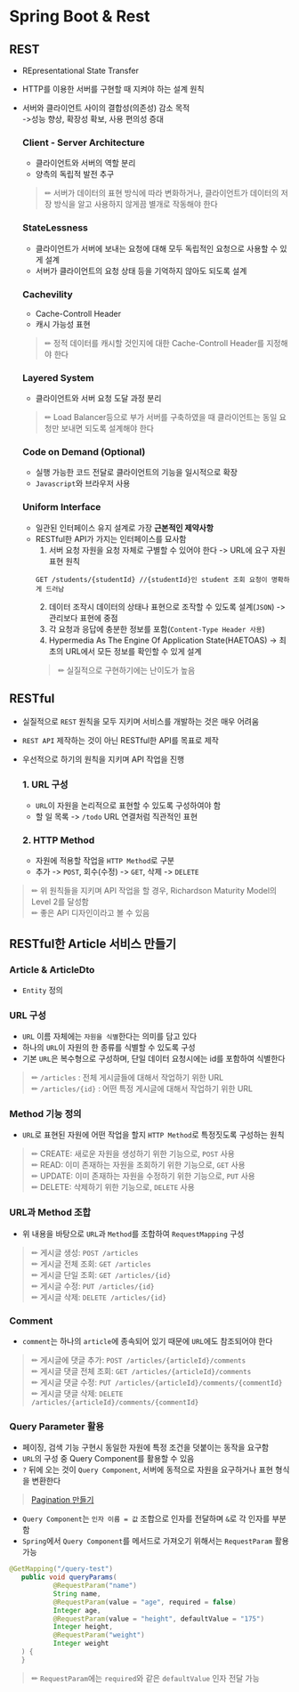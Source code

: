 # Spring Boot & Rest

## REST
- REpresentational State Transfer
- HTTP를 이용한 서버를 구현할 때 지켜야 하는 설계 원칙
- 서버와 클라이언트 사이의 결합성(의존성) 감소 목적  
  ->성능 향상, 확장성 확보, 사용 편의성 증대

  ### Client - Server Architecture
  - 클라이언트와 서버의 역할 분리
  - 양측의 독립적 발전 추구
  >✏ 서버가 데이터의 표현 방식에 따라 변화하거나, 클라이언트가 데이터의 저장 방식을 알고 사용하지 않게끔 별개로 작동해야 한다

  ### StateLessness
  - 클라이언트가 서버에 보내는 요청에 대해 모두 독립적인 요청으로 사용할 수 있게 설계
  - 서버가 클라이언트의 요청 상태 등을 기억하지 않아도 되도록 설계

  ### Cachevility
  - Cache-Controll Header
  - 캐시 가능성 표현
  >✏ 정적 데이터를 캐시할 것인지에 대한 Cache-Controll Header를 지정해야 한다

  ### Layered System
  - 클라이언트와 서버 요청 도달 과정 분리
  >✏ Load Balancer등으로 부가 서버를 구축하였을 때 클라이언트는 동일 요청만 보내면 되도록 설계해야 한다

  ### Code on Demand (Optional)
  - 실행 가능한 코드 전달로 클라이언트의 기능을 일시적으로 확장
  - `Javascript`와 브라우저 사용

  ### Uniform Interface
  - 일관된 인터페이스 유지 설계로 가장 **근본적인 제약사항**
  - RESTful한 API가 가지는 인터페이스를 묘사함  
    1. 서버 요청 자원을 요청 자체로 구별할 수 있어야 한다 -> URL에 요구 자원 표현 원칙  
    ```
    GET /students/{studentId} //{studentId}인 student 조회 요청이 명확하게 드러남
    ```
    2. 데이터 조작시 데이터의 상태나 표현으로 조작할 수 있도록 설계(`JSON`) -> 관리보다 표현에 중점  
    3. 각 요청과 응답에 충분한 정보를 포함(`Content-Type Header 사용`)
    4. Hypermedia As The Engine Of Application State(HAETOAS) -> 최초의 URL에서 모든 정보를 확인할 수 있게 설계  
    >✏ 실질적으로 구현하기에는 난이도가 높음

## RESTful
- 실질적으로 `REST` 원칙을 모두 지키며 서비스를 개발하는 것은 매우 어려움
- `REST API` 제작하는 것이 아닌 RESTful한 API를 목표로 제작  
- 우선적으로 하기의 원칙을 지키며 API 작업을 진행
  ### 1. URL 구성
  - `URL`이 자원을 논리적으로 표현할 수 있도록 구성하여야 함
  - 할 일 목록 -> `/todo` URL 연결처럼 직관적인 표현

  ### 2. HTTP Method
  - 자원에 적용할 작업을 `HTTP Method`로 구분
  - 추가 -> `POST`, 회수(수정) -> `GET`, 삭제 -> `DELETE`

>✏ 위 원칙들을 지키며 API 작업을 할 경우, Richardson Maturity Model의 Level 2를 달성함  
>✏ 좋은 API 디자인이라고 볼 수 있음




## RESTful한 Article 서비스 만들기

 ### Article & ArticleDto 
 - `Entity` 정의
 
 ### URL 구성
 - `URL` 이름 자체에는 `자원을 식별`한다는 의미를 담고 있다
 - 하나의 `URL`이 자원의 한 종류를 식별할 수 있도록 구성
 - 기본 `URL`은 복수형으로 구성하며, 단일 데이터 요청시에는 id를 포함하여 식별한다
  >✏ `/articles` : 전체 게시글들에 대해서 작업하기 위한 URL  
  >✏ `/articles/{id}` : 어떤 특정 게시글에 대해서 작업하기 위한 URL

 ### Method 기능 정의
 - `URL`로 표현된 자원에 어떤 작업을 할지 `HTTP Method`로 특정짓도록 구성하는 원칙
  >✏ CREATE: 새로운 자원을 생성하기 위한 기능으로, `POST` 사용   
  >✏ READ: 이미 존재하는 자원을 조회하기 위한 기능으로, `GET` 사용   
  >✏ UPDATE: 이미 존재하는 자원을 수정하기 위한 기능으로, `PUT` 사용    
  >✏ DELETE: 삭제하기 위한 기능으로, `DELETE` 사용  

 ### URL과 Method 조합
 - 위 내용을 바탕으로 `URL`과 `Method`를 조합하여 `RequestMapping` 구성
  >✏ 게시글 생성: `POST /articles`  
  >✏ 게시글 전체 조회: `GET /articles`  
  >✏ 게시글 단일 조회: `GET /articles/{id}`  
  >✏ 게시글 수정: `PUT /articles/{id}`  
  >✏ 게시글 삭제: `DELETE /articles/{id}`  

 ### Comment 
 - `comment`는 하나의 `article`에 종속되어 있기 때문에 `URL`에도 참조되어야 한다
  >✏ 게시글에 댓글 추가: `POST /articles/{articleId}/comments`  
  >✏ 게시글 댓글 전체 조회: `GET /articles/{articleId}/comments`  
  >✏ 게시글 댓글 수정: `PUT /articles/{articleId}/comments/{commentId}`  
  >✏ 게시글 댓글 삭제: `DELETE /articles/{articleId}/comments/{commentId}`  

 ### Query Parameter 활용
 - 페이징, 검색 기능 구현시 동일한 자원에 특정 조건을 덧붙이는 동작을 요구함
 - `URL`의 구성 중 Query Component를 활용할 수 있음
 - `?` 뒤에 오는 것이 `Query Component`, 서버에 동적으로 자원을 요구하거나 표현 형식을 변환한다
  > [Pagination 만들기](Page/Pagination.md)
 - `Query Component`는 `인자 이름 = 값` 조합으로 인자를 전달하며 `&`로 각 인자를 부분함
 - `Spring`에서 `Query Component`를 메서드로 가져오기 위해서는 `RequestParam` 활용 가능
 ```Java
 @GetMapping("/query-test")
    public void queryParams(
            @RequestParam("name")
            String name,
            @RequestParam(value = "age", required = false)
            Integer age,
            @RequestParam(value = "height", defaultValue = "175")
            Integer height,
            @RequestParam("weight")
            Integer weight
    ) {
    }
 ```
 >✏ `RequestParam`에는 `required`와 같은 `defaultValue` 인자 전달 가능

